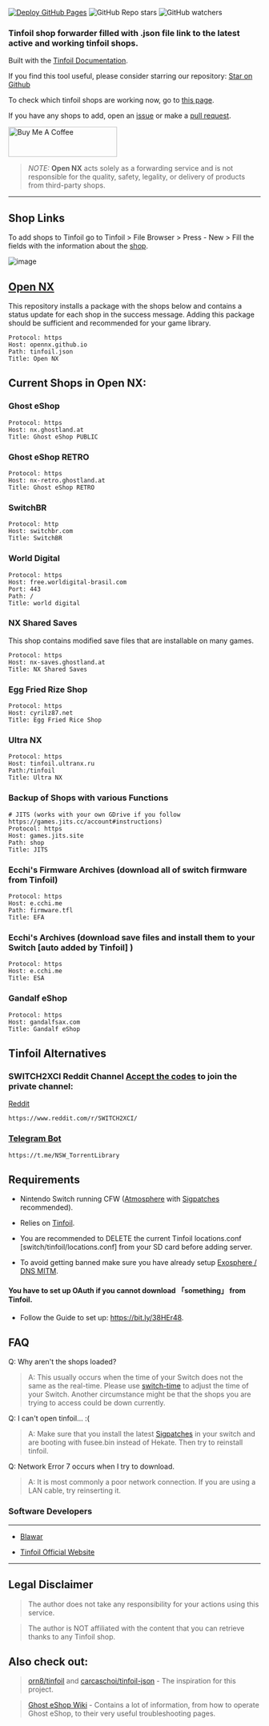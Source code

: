 [![Deploy GitHub Pages](https://github.com/OpenNX/opennx.github.io/actions/workflows/jekyll-gh-pages.yml/badge.svg)](https://github.com/OpenNX/opennx.github.io/actions/workflows/jekyll-gh-pages.yml)
![GitHub Repo stars](https://img.shields.io/github/stars/OpenNX/opennx.github.io)
![GitHub watchers](https://img.shields.io/github/watchers/OpenNX/opennx.github.io)


### Tinfoil shop forwarder filled with .json file link to the latest active and working tinfoil shops. 

Built with the [Tinfoil Documentation](https://blawar.github.io/tinfoil/custom_index/).

If you find this tool useful, please consider starring our repository: [Star on Github](https://github.com/OpenNX/opennx.github.io) 

To check which tinfoil shops are working now, go to [this page](https://melogabriel.github.io/tinfoil-shops-status/).

If you have any shops to add, open an [issue](https://github.com/OpenNX/opennx.github.io/issues/new/choose) or make a [pull request](https://github.com/OpenNX/opennx.github.io/pulls).

<a href="https://www.buymeacoffee.com/gabrielmelo" target="_blank"><img src="https://cdn.buymeacoffee.com/buttons/v2/default-yellow.png" alt="Buy Me A Coffee" style="height: 60px !important;width: 217px !important;" ></a>

> *NOTE:*
> **Open NX** acts solely as a forwarding service and is not responsible for the quality, safety, legality, or delivery of products from third-party shops.
               
___

## Shop Links

To add shops to Tinfoil go to Tinfoil > File Browser > Press - New > Fill the fields with the information about the [shop](https://opennx.github.io/tinfoil). 

![image](https://github.com/user-attachments/assets/91d3fddf-74a6-46fe-8a0b-b3de94e7646a)



## [Open NX](https://opennx.github.io/tinfoil)

This repository installs a package with the shops below and contains a status update for each shop in the success message. Adding this package should be sufficient and recommended for your game library.

```
Protocol: https
Host: opennx.github.io
Path: tinfoil.json
Title: Open NX
```

## Current Shops in Open NX:

### Ghost eShop
```
Protocol: https
Host: nx.ghostland.at
Title: Ghost eShop PUBLIC
```

### Ghost eShop RETRO
```
Protocol: https
Host: nx-retro.ghostland.at
Title: Ghost eShop RETRO
```

### SwitchBR
```
Protocol: http
Host: switchbr.com
Title: SwitchBR
```

### World Digital
```
Protocol: https
Host: free.worldigital-brasil.com
Port: 443
Path: /
Title: world digital
```

### NX Shared Saves
This shop contains modified save files that are installable on many games.
```
Protocol: https
Host: nx-saves.ghostland.at
Title: NX Shared Saves
```

### Egg Fried Rize Shop
```
Protocol: https
Host: cyrilz87.net
Title: Egg Fried Rice Shop
```

### Ultra NX
```
Protocol: https
Host: tinfoil.ultranx.ru
Path:/tinfoil
Title: Ultra NX
```



### Backup of Shops with various Functions
```
# JITS (works with your own GDrive if you follow https://games.jits.cc/account#instructions)
Protocol: https
Host: games.jits.site
Path: shop
Title: JITS
```

### Ecchi's Firmware Archives (download all of switch firmware from Tinfoil)
```
Protocol: https
Host: e.cchi.me
Path: firmware.tfl
Title: EFA
```

### Ecchi's Archives (download save files and install them to your Switch [auto added by Tinfoil] )
```
Protocol: https
Host: e.cchi.me
Title: ESA
```

### Gandalf eShop
```
Protocol: https
Host: gandalfsax.com
Title: Gandalf eShop
```

## Tinfoil Alternatives

### SWITCH2XCI Reddit Channel [Accept the codes](https://docs.google.com/forms/d/e/1FAIpQLSe2GJNZ2rVqkSgc1odtfgKhlvfvfWFEnSRTlngaVO2BlM2gYw/viewform) to join the private channel:

[Reddit](https://www.reddit.com/r/SWITCH2XCI/)
```
https://www.reddit.com/r/SWITCH2XCI/
```

### [Telegram Bot](https://t.me/NSW_TorrentLibrary)

```
https://t.me/NSW_TorrentLibrary
```

## Requirements

* Nintendo Switch running CFW ([Atmosphere](https://github.com/Atmosphere-NX/Atmosphere/releases) with [Sigpatches](https://github.com/ITotalJustice/patches/releases) recommended).

* Relies on [Tinfoil](https://tinfoil.io).

* You are recommended to DELETE the current Tinfoil locations.conf [switch/tinfoil/locations.conf] from your SD card before adding server.

* To avoid getting banned make sure you have already setup [Exosphere / DNS MITM](https://rentry.org/ExosphereDNSMITM).

#### You have to set up OAuth if you cannot download  「something」  from Tinfoil.
* Follow the Guide to set up: https://bit.ly/38HEr48.

## FAQ

Q: Why aren't the shops loaded?

> A: This usually occurs when the time of your Switch does not the same as the real-time. Please use [switch-time](https://github.com/3096/switch-time) to adjust the time of your Switch. Another circumstance might be that the shops you are trying to access could be down currently.


Q: I can't open tinfoil... :(

> A: Make sure that you install the latest [Sigpatches](https://github.com/ITotalJustice/patches/releases/latest) in your switch and are booting with fusee.bin instead of Hekate. Then try to reinstall tinfoil.


Q: Network Error 7 occurs when I try to download.

> A: It is most commonly a poor network connection. If you are using a LAN cable, try reinserting it.


### Software Developers
___

* [Blawar](https://github.com/blawar)

* [Tinfoil Official Website](https://tinfoil.io)

---

## Legal Disclaimer

> The author does not take any responsibility for your actions using this service.

> The author is NOT affiliated with the content that you can retrieve thanks to any Tinfoil shop.


## Also check out:

> [orn8/tinfoil](https://github.com/orn8/tinfoil) and [carcaschoi/tinfoil-json](https://github.com/carcaschoi/tinfoil-json) - The inspiration for this project.

> [Ghost eShop Wiki](https://wiki.ghosteshop.com/docs/category/nx--nintendo-switch) - Contains a lot of information, from how to operate Ghost eShop, to their very useful troubleshooting pages.


